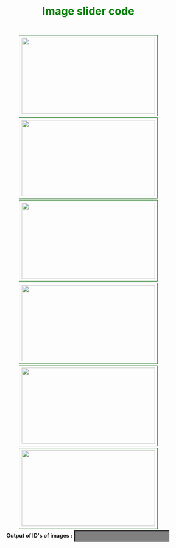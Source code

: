 <!DOCTYPE html>
<html>
 
<head>
 <title>
 How to create drag and drop
 features for images reorder
 using HTML CSS and jQueryUI?
 </title>
 
 <link href = 
"
https://code.jquery.com/ui/1.10.4/themes/ui-lightness/jquery-ui.css
"
 rel = "stylesheet">
 
 <script src = 
"
https://code.jquery.com/jquery-1.10.2.js
">
 </script>
 
 <script src = 
"
https://code.jquery.com/ui/1.10.4/jquery-ui.js
">
 </script>
 
 <style>
 
 /* text align for the body */
 body {
 text-align: center;
 }
 
 /* image dimension */
 img{
 height: 200px;
 width: 350px;
 }
 
 /* imagelistId styling */
 #imageListId
 { 
 margin: 0; 
 padding: 0;
 list-style-type: none;
 }
 #imageListId div
 { 
 margin: 0 4px 4px 4px;
 padding: 0.4em; 
 display: inline-block;
 }
 
 /* Output order styling */
 #outputvalues{
 margin: 0 2px 2px 2px;
 padding: 0.4em; 
 padding-left: 1.5em;
 width: 250px;
 border: 2px solid dark-green; 
 background : gray;
 }
 .listitemClass 
 {
 border: 1px solid #006400; 
 width: 350px; 
 }
 .height{ 
 height: 10px;
 }
 </style>
 
 <script>
 $(function() {
 $( "#imageListId" ).sortable({
 update: function(event, ui) {
 getIdsOfImages();
 }//end update 
 });
 });
 
 function getIdsOfImages() {
 var values = [];
 $('.listitemClass').each(function (index) {
 values.push($(this).attr("id")
 .replace("imageNo", ""));
 });
 
 $('#outputvalues').val(values);
 }
 </script>
</head>
 
<body>
 <h1 style="color:green">Image slider code</h1>
 
 
 
 <div class="height"></div><br>
 
 <div id = "imageListId">
 <div id="imageNo1" class = "listitemClass">
 <img src="https://encrypted-tbn0.gstatic.com/images?q=tbn:ANd9GcSuiuiYY--
ENGKHCxoshOIavDEMIyHjKkpARw&usqp=CAU" alt="">
 </div>
 
 <div id="imageNo2" class = "listitemClass">
 <img src="https://encryptedtbn0.gstatic.com/images?q=tbn:ANd9GcQlK2M1Xug43c231c4fFZnqKT3JjZOR6S0boA&usqp=CAU" 
alt="">
 </div>
 
 <div id="imageNo3" class = "listitemClass">
 <img src="https://encryptedtbn0.gstatic.com/images?q=tbn:ANd9GcQTz3bmxHcqUT6UgLs9x2YvDISS-V1CwIdRtQ&usqp=CAU" 
alt="">
 </div>
 
 <div id="imageNo4" class = "listitemClass">
 <img src="https://encryptedtbn0.gstatic.com/images?q=tbn:ANd9GcRELwIdHzkB__7V2e9bKSTzUOfy2BTYLsTK7A&usqp=CAU" 
alt="">
 </div>
 
 <div id="imageNo5" class = "listitemClass">
 <img src="https://img.freepik.com/free-photo/wide-angle-shot-single-tree-growing-cloudedsky-during-sunset-surrounded-by-grass_181624-22807.jpg?w=2000" alt="">
 </div>
 
 <div id="imageNo6" class = "listitemClass">
 <img src="https://media-exp1.licdn.com/dms/image/C510BAQHQC2IWaEf3Ow/companylogo_200_200/0/1586344408014?e=2147483647&v=beta&t=GKmjcxnbnhI42izu04TPD_8OZHfPjPOp
yKuHbJQ-_vE" alt="">
 </div>
 </div>
 
 <div id="outputDiv">
 <b>Output of ID's of images : </b>
 <input id="outputvalues" type="text" value="" />
 </div>
</body>
 
</html>
